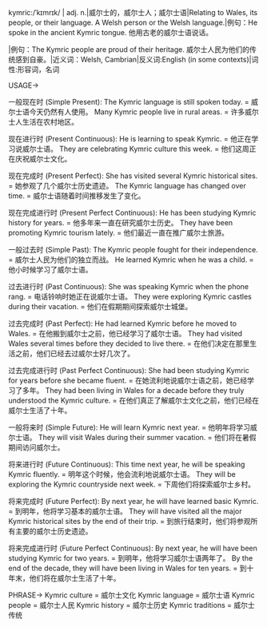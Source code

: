 kymric:/ˈkɪmrɪk/ | adj. n.|威尔士的，威尔士人；威尔士语|Relating to Wales, its people, or their language.  A Welsh person or the Welsh language.|例句：He spoke in the ancient Kymric tongue. 他用古老的威尔士语说话。

|例句：The Kymric people are proud of their heritage. 威尔士人民为他们的传统感到自豪。|近义词：Welsh, Cambrian|反义词:English (in some contexts)|词性:形容词，名词


USAGE->

一般现在时 (Simple Present):
The Kymric language is still spoken today. = 威尔士语今天仍然有人使用。
Many Kymric people live in rural areas. = 许多威尔士人生活在农村地区。

现在进行时 (Present Continuous):
He is learning to speak Kymric. = 他正在学习说威尔士语。
They are celebrating Kymric culture this week. = 他们这周正在庆祝威尔士文化。

现在完成时 (Present Perfect):
She has visited several Kymric historical sites. = 她参观了几个威尔士历史遗迹。
The Kymric language has changed over time. = 威尔士语随着时间推移发生了变化。


现在完成进行时 (Present Perfect Continuous):
He has been studying Kymric history for years. = 他多年来一直在研究威尔士历史。
They have been promoting Kymric tourism lately. = 他们最近一直在推广威尔士旅游。


一般过去时 (Simple Past):
The Kymric people fought for their independence. = 威尔士人民为他们的独立而战。
He learned Kymric when he was a child. = 他小时候学习了威尔士语。


过去进行时 (Past Continuous):
She was speaking Kymric when the phone rang. = 电话铃响时她正在说威尔士语。
They were exploring Kymric castles during their vacation. = 他们在假期期间探索威尔士城堡。


过去完成时 (Past Perfect):
He had learned Kymric before he moved to Wales. = 在他搬到威尔士之前，他已经学习了威尔士语。
They had visited Wales several times before they decided to live there. = 在他们决定在那里生活之前，他们已经去过威尔士好几次了。


过去完成进行时 (Past Perfect Continuous):
She had been studying Kymric for years before she became fluent. = 在她流利地说威尔士语之前，她已经学习了多年。
They had been living in Wales for a decade before they truly understood the Kymric culture. = 在他们真正了解威尔士文化之前，他们已经在威尔士生活了十年。


一般将来时 (Simple Future):
He will learn Kymric next year. = 他明年将学习威尔士语。
They will visit Wales during their summer vacation. = 他们将在暑假期间访问威尔士。


将来进行时 (Future Continuous):
This time next year, he will be speaking Kymric fluently. = 明年这个时候，他会流利地说威尔士语。
They will be exploring the Kymric countryside next week. = 下周他们将探索威尔士乡村。


将来完成时 (Future Perfect):
By next year, he will have learned basic Kymric. = 到明年，他将学习基本的威尔士语。
They will have visited all the major Kymric historical sites by the end of their trip. = 到旅行结束时，他们将参观所有主要的威尔士历史遗迹。


将来完成进行时 (Future Perfect Continuous):
By next year, he will have been studying Kymric for two years. = 到明年，他将学习威尔士语两年了。
By the end of the decade, they will have been living in Wales for ten years. = 到十年末，他们将在威尔士生活了十年。


PHRASE->
Kymric culture = 威尔士文化
Kymric language = 威尔士语
Kymric people = 威尔士人民
Kymric history = 威尔士历史
Kymric traditions = 威尔士传统


